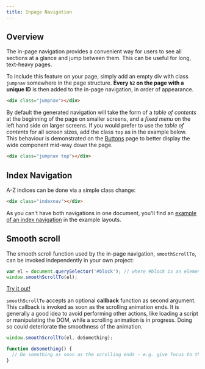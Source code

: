 ```yaml
---
title: Inpage Navigation
---
```

<div class="jumpnav"></div>

<h2 id="overview">Overview</h2>
The in-page navigation provides a convenient way for users to see all sections at a glance and jump between them. This can be useful for long, text-heavy pages.

To include this feature on your page, simply add an empty div with class <code>jumpnav</code> somewhere in the page structure. **Every <code>h2</code> on the page with a unique ID** is then added to the in-page navigation, in order of appearance.

```html
<div class="jumpnav"></div>
```

By default the generated navigation will take the form of a *table of contents* at the beginning of the page on smaller screens, and a *fixed menu* on the left hand side on larger screens. If you would prefer to use the *table of contents* for all screen sizes, add the class `top` as in the example below. This behaviour is demonstrated on the [Buttons](/components/buttons) page to better display the wide component mid-way down the page.

```html
<div class="jumpnav top"></div>
```

<h2 id="index">Index Navigation</h2>
A-Z indices can be done via a simple class change:

```html
<div class="indexnav"></div>
```

As you can't have both navigations in one document, you'll find an <a href="/layouts/indexnav">example of an index navigation</a> in the example layouts.

<h2 id="smooth">Smooth scroll</h2>
The smooth scroll function used by the in-page navigation, <code>smoothScrollTo</code>, can be invoked independently in your own project:

```javascript
var el = document.querySelector('#block'); // where #block is an element with id="block"
window.smoothScrollTo(el);
```

<a href="javascript:smoothScrollTo(document.getElementById('smooth'))" class="button-small">Try it out!</a>

`smoothScrollTo` accepts an optional **callback** function as second argument. This callback is invoked as soon as the scrolling animation ends. It is generally a good idea to avoid performing other actions, like loading a script or manipulating the DOM, while a scrolling animation is in progress. Doing so could deteriorate the smoothness of the animation.

```javascript
window.smoothScrollTo(el, doSomething);

function doSomething() {
  // Do something as soon as the scrolling ends - e.g. give focus to the element, load more content, etc. 
}
```
